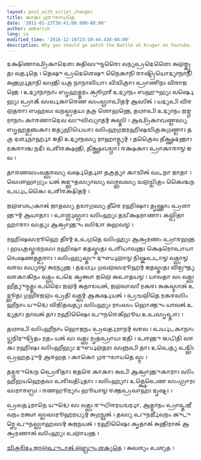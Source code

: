 ```yaml
---
layout: post_with_script_changer
title: 𑌕𑌾𑌕𑌃 𑌗𑌰𑍁𑌡𑌾𑌯𑌤𑍇
date: '2011-01-23T20:41:00.000-08:00'
author: ambarish
lang: sa
modified_time: '2016-12-16T23:10:44.438-08:00'
description: Why you should go watch the Battle at Kruger on Youtube.
---
```


𑌦𑌕𑍍𑌷𑌿𑌣𑌾𑌫𑍍𑌰𑌿𑌕𑌾𑌦𑍇𑌶𑌃 𑌅𑌤𑌿𑌸𑍁𑌨𑍍𑌦𑌰𑍈𑌃 𑌵𑌨𑍍𑌯𑌪𑍍𑌰𑌦𑍇𑌶𑍈𑌃 𑌅𑌲𑌙𑍍𑌕𑍃𑌤𑌃 𑌵𑌰𑍍𑌤𑌤𑍇 । 𑌤𑍇𑌷𑍁 𑌪𑍍𑌰𑌦𑍇𑌶𑍇𑌷𑍁 𑌨𑍈𑌕𑌾𑌨𑌿 𑌰𑌾𑌷𑍍𑌟𑍍𑌰𑌿𑌯𑍋𑌦𑍍𑌯𑌾𑌨𑌾𑌨𑌿 𑌅𑌨𑍍𑌤𑌰𑍍𑌗𑌤𑌾𑌨𑌿 𑌸𑌨𑍍𑌤𑌿 𑌯𑌤𑍍𑌰 𑌨𑌾𑌨𑌾𑌵𑌿𑌧𑌾𑌃 𑌵𑌿𑌚𑌿𑌤𑍍𑌰𑌾𑌃 𑌪𑍍𑌰𑌾𑌣𑌿𑌨𑌃 𑌵𑌿𑌰𑌾𑌜𑌨𑍍𑌤𑍇 । 𑌉𑌦𑍍𑌯𑌾𑌨𑌾𑌨𑌾𑌂 𑌬𑍃𑌹𑌤𑍍𑌤𑌮𑌂 𑌕𑍍𑌰𑍂𑌗𑌰𑍍 𑌉𑌦𑍍𑌯𑌾𑌨𑌂 𑌬𑌹𑍁𑌭𑍍𑌯𑌃 𑌵𑌰𑍍𑌷𑍇𑌭𑍍𑌯𑌃 𑌪𑍍𑌰𑌾𑌕𑍍 𑌸𑌰𑍍𑌵𑌕𑌾𑌰𑍇𑌣 𑌸𑌂𑌸𑍍𑌥𑌾𑌪𑌿𑌤𑌮𑍍 𑌆𑌸𑍀𑌤𑍍 । 𑌯𑌦𑍍𑌯𑌪𑌿 𑌵𑌿𑌰𑌲𑌤𑌰𑌾𑌃 𑌬𑌹𑌵𑌃 𑌵𑌨𑌸𑍍𑌪𑌤𑌯𑌃 𑌤𑌤𑍍𑌰 𑌶𑍋𑌭𑌨𑍍𑌤𑍇, 𑌤𑌥𑌾𑌪𑌿 𑌉𑌦𑍍𑌯𑌾𑌨𑌂 𑌜𑌙𑍍𑌗𑌮𑌾𑌨𑌾𑌂 𑌕𑌾𑌰𑌣𑌾𑌦𑍇𑌵 𑌸𑍁𑌵𑌿𑌖𑍍𑌯𑌾𑌤𑌮𑍍 𑌅𑌸𑍍𑌤𑌿 । 𑌆𑌫𑍍𑌰𑌿𑌕𑌾𑌖𑌣𑍍𑌡𑌸𑍍𑌯 𑌬𑍃𑌹𑌤𑍍𑌪𑌞𑍍𑌚𑌕𑌾𑌃 𑌇𑌤𑍍𑌯𑌭𑌿𑌧𑍇𑌯𑌾𑌃 𑌸𑌿𑌂𑌹𑌗𑌜𑌮𑌹𑌿𑌷𑌚𑌿𑌤𑍍𑌰𑌕𑌗𑌣𑍍𑌡𑌾𑌃 𑌤𑌤𑍍𑌰 𑌦𑌰𑍍𑌶𑌨𑌾𑌰𑍍𑌹𑌾 𑌇𑌤𑌿 𑌉𑌦𑍍𑌯𑌾𑌨𑌸𑍍𑌯 𑌮𑌾𑌹𑌾𑌤𑍍𑌮𑍍𑌯𑌮𑍍 । 𑌤𑌤𑍍𑌰𑍈𑌵 𑌤𑍀𑌕𑍍𑌷𑍍𑌣𑌦𑌨𑍍𑌤𑌾𑌃 𑌮𑌕𑌰𑌾𑌶𑍍𑌚 𑌨𑌦𑍀𑌃 𑌪𑌰𑌿𑌰𑌕𑍍𑌷𑌨𑍍𑌤𑌿, 𑌤𑍀𑌕𑍍𑌷𑍍𑌣𑌖𑌡𑍍𑌗𑌾𑌃 𑌰𑌕𑍍𑌷𑌕𑌾𑌃 𑌪𑍍𑌰𑌾𑌕𑌾𑌰𑌾𑌨𑍍 𑌇𑌵 ।

𑌤𑌾𑌰𑌣𑌸𑌂𑌵𑌤𑍍𑌸𑌰𑌸𑍍𑌯 𑌵𑌰𑍍𑌷𑌰𑍍𑌤𑍌 𑌤𑌤𑍍𑌰𑌤𑍍𑌯𑌾 𑌕𑌾𑌚𑌿𑌤𑍍 𑌘𑌟𑌨𑌾 𑌜𑌾𑌤𑌾 । 𑌸𑍌𑌭𑌾𑌗𑍍𑌯𑌂 𑌯𑌤𑍍 𑌅𑌦𑍍𑌭𑍁𑌤𑌸𑍍𑌯𑌾𑌸𑍍𑌯 𑌸𑌮𑍍𑌭𑌵𑌸𑍍𑌯 𑌚𑌲𑌚𑍍𑌚𑌿𑌤𑍍𑌰𑌂 𑌕𑍈𑌶𑍍𑌚𑌨 𑌪𑌰𑍍𑌯𑌟𑌕𑍈𑌃 𑌪𑌰𑌿𑌰𑌕𑍍𑌷𑌿𑌤𑌮𑍍 ।

𑌜𑌲𑌬𑌨𑍍𑌧𑌕𑌾𑌤𑍍 𑌜𑌾𑌤𑌸𑍍𑌯 𑌤𑌡𑌾𑌗𑌸𑍍𑌯 𑌤𑍀𑌰𑍇 𑌮𑌹𑌿𑌷𑌾𑌃 𑌤𑍃𑌷𑍍𑌣𑌾𑌂 𑌪𑍍𑌰𑌶𑌾𑌨𑍍𑌤𑍁𑌮𑍍 𑌆𑌯𑌾𑌤𑌾𑌃 । 𑌪𑌾𑌰𑍍𑌶𑍍𑌵𑌸𑍍𑌥𑌾𑌃 𑌸𑌿𑌂𑌹𑍍𑌯𑌃 𑌤𑌦𑍍𑌵𑍀𑌕𑍍𑌷𑌮𑌾𑌣𑌾𑌃 𑌕𑌲𑍍𑌪𑌿𑌤𑌾𑌹𑌾𑌰𑌾𑌃 𑌸𑌤𑍍𑌯𑌃 𑌆𑌕𑍍𑌰𑌾𑌨𑍍𑌤𑍁𑌂 𑌸𑌿𑌦𑍍𑌧𑌾 𑌅𑌭𑌵𑌨𑍍 ।

𑌮𑌹𑌿𑌷𑌸𑌮𑍂𑌹𑍇 𑌤𑍀𑌰𑌮𑍍 𑌉𑌪𑌗𑌤𑍇 𑌸𑌿𑌂𑌹𑍍𑌯𑌃 𑌆𑌕𑍍𑌰𑌮𑌣𑌂 𑌪𑍍𑌰𑌾𑌰𑌭𑌨𑍍𑌤 । 𑌭𑌯𑌤𑍍𑌰𑌸𑍍𑌤𑌮𑌨𑌸𑌃 𑌮𑌹𑌿𑌷𑌾 𑌇𑌤𑌸𑍍𑌤𑌤𑌃 𑌪𑌰𑌿𑌧𑌾𑌵𑌨𑍍𑌤𑌃 𑌕𑍍𑌷𑍇𑌮𑍋𑌪𑌾𑌯𑌾𑌨𑍍𑌵𑍇𑌷𑌣𑌤𑌤𑍍𑌪𑌰𑌾𑌃 । 𑌸𑌿𑌂𑌹𑍍𑌯𑌸𑍍𑌤𑍁 𑌦𑍁𑌰𑍍𑌬𑌲𑌾𑌨𑍍 𑌨𑌿𑌷𑍍𑌕𑌪𑌟𑌾𑌨𑍍 𑌵𑌤𑍍𑌸𑌾𑌨𑍍 𑌏𑌵 𑌵𑌧𑍍𑌯𑌾𑌨𑍍 𑌅𑌮𑌨𑍍𑌯𑌨𑍍𑌤 । 𑌤𑌦𑌰𑍍𑌥𑌂 𑌗𑌵𑌲𑌸𑌮𑍂𑌹𑌮𑍍 𑌇𑌤𑌸𑍍𑌤𑌤𑌃 𑌵𑌿𑌦𑍍𑌰𑍁𑌤𑍍𑌯 𑌏𑌕𑌾𑌕𑌿𑌨𑌂 𑌵𑌤𑍍𑌸𑌂 𑌪𑌦𑍇 𑌕𑍃𑌤𑍍𑌵𑌾 𑌜𑌲𑍇 𑌅𑌪𑌾𑌤𑌯𑌨𑍍 । 𑌯𑌾𑌵𑌤𑌾 𑌸 𑌵𑌤𑍍𑌸𑌃 𑌭𑍀𑌤𑍍𑌯𑍁𑌨𑍍𑌮𑌤𑍍𑌤𑌃 𑌪𑌦𑍈𑌃 𑌜𑌲𑌮𑍍 𑌅𑌤𑌾𑌡𑌯𑌤𑍍, 𑌜𑌲𑌵𑌾𑌸𑍀 𑌮𑌕𑌰𑌃 𑌅𑌕𑌸𑍍𑌮𑌾𑌤𑍍 𑌉𑌦𑍍𑌭𑍂𑌤𑌃 𑌗𑌭𑍀𑌰𑌜𑌲𑌂 𑌪𑍍𑌰𑌤𑌿 𑌵𑌤𑍍𑌸𑌮𑍍 𑌆𑌕𑌰𑍍𑌷𑌯𑌤𑍍 । 𑌪𑍍𑌰𑌚𑌲𑌿𑌤𑍇 𑌮𑌕𑌰𑌸𑌿𑌂𑌹𑍀𑌨𑌾𑌂 𑌯𑍁𑌦𑍍𑌧𑍇 𑌵𑌿𑌜𑌿𑌤𑌵𑌤𑍍𑌯𑌃 𑌸𑌿𑌂𑌹𑍍𑌯𑌃 𑌮𑌾𑌂𑌸𑌂 𑌭𑍋𑌕𑍍𑌤𑍁𑌂 𑌯𑌾𑌵𑌤𑍍 𑌉𑌦𑍍𑌯𑌤𑌾𑌃 𑌤𑌾𑌵𑌤𑍍 𑌤𑌾𑌃 𑌮𑌹𑌿𑌷𑍈𑌃 𑌪𑍁𑌨𑌰𑍇𑌕𑍀𑌭𑍂𑌯 𑌉𑌪𑌸𑍃𑌪𑍍𑌤𑌾𑌃 ।

𑌤𑌥𑌾𑌪𑌿 𑌸𑌿𑌂𑌹𑍀𑌨𑌾𑌂 𑌭𑍋𑌜𑌨𑌂 𑌪𑍍𑌰𑌵𑌰𑍍𑌤𑌮𑌾𑌨𑌮𑍍 𑌏𑌵 । 𑌪𑌰𑍍𑌯𑌟𑌕𑌾𑌨𑌾𑌂 𑌧𑍍𑌵𑌨𑌿𑌮𑍁𑌦𑍍𑌰𑌿𑌤𑌂 𑌮𑌤𑌂 𑌯𑌤𑍍 𑌸 𑌵𑌤𑍍𑌸𑌃 𑌮𑍃𑌤𑌪𑍍𑌰𑌾𑌯𑌃 𑌇𑌤𑌿 । 𑌪𑌰𑌨𑍍𑌤𑍁 𑌝𑌟𑌿𑌤𑌿 𑌏𑌕𑌃 𑌮𑌹𑌿𑌷𑌃 𑌸𑌿𑌂𑌹𑍀𑌭𑍍𑌯𑌃 𑌦𑍁𑌰𑍍𑌬𑌲𑌤𑌮𑌃 𑌸𑌨𑍍𑌨𑌪𑌿 𑌤𑌾𑌃 𑌉𑌪𑍇𑌤𑍍𑌯 𑌪𑌦𑍍𑌭𑌿𑌃 𑌪𑍍𑌰𑌹𑌰𑍍𑌤𑍁𑌮𑍍 𑌆𑌰𑌭𑌤 । 𑌕𑌾𑌕𑍋 𑌗𑌰𑍁𑌡𑌾𑌯𑌤𑍇 𑌸𑍍𑌮 ।

𑌤𑌦𑍍𑌗𑌰𑍁𑌡𑍇𑌨 𑌪𑍍𑌰𑍇𑌰𑌿𑌤𑌾𑌃 𑌇𑌤𑌰𑍇 𑌕𑌾𑌕𑌾𑌃 𑌅𑌪𑌿 𑌆𑌕𑍍𑌰𑌾𑌨𑍍𑌤𑍁𑌕𑌾𑌮𑌾𑌃 𑌸𑌿𑌂𑌹𑍀𑌭𑌯𑌹𑍇𑌤𑌵𑌃 𑌪𑌰𑌿𑌵𑌰𑍍𑌤𑌿𑌤𑌾𑌃 । 𑌸𑌿𑌂𑌹𑍍𑌯𑌾𑌃 𑌉𑌤𑍍𑌕𑍍𑌷𑍇𑌪𑍇𑌣 𑌸𑌂𑌗𑍍𑌰𑌾𑌮𑌃 𑌸𑌮𑌾𑌰𑌬𑍍𑌧𑌃 । 𑌰𑌣𑌭𑍂𑌮𑍍𑌯𑌾𑌂 𑌭𑍂𑌯𑌾𑌨𑍍 𑌰𑌕𑍍𑌤𑌪𑍍𑌰𑌵𑌾𑌹𑌃 𑌦𑍃𑌷𑍍𑌟𑌃 ।

𑌪𑍍𑌰𑌵𑌰𑍍𑌤𑌮𑌾𑌨𑍇 𑌯𑍁𑌦𑍍𑌧𑍇 𑌸 𑌵𑌤𑍍𑌸𑌃 𑌰𑍁𑌧𑌿𑌰𑌮𑌯𑌚𑌰𑍍𑌮𑌾, 𑌆𑌤𑍍𑌮𑌾𑌨𑌂 𑌪𑍍𑌰𑌾𑌪𑍍𑌤𑌜𑍀𑌵𑌨𑌂 𑌮𑌤𑍍𑌵𑌾 𑌸𑍍𑌵𑌸𑌮𑍂𑌹𑌮𑌧𑍍𑌯𑌮𑍍 𑌅𑌗𑌚𑍍𑌛𑌤𑍍 । 𑌤𑌸𑍍𑌯 𑌪𑍁𑌨𑌰𑍍𑌜𑍀𑌵𑌨𑌂 𑌕𑍁𑌟𑍁𑌮𑍍𑌬𑍇 𑌪𑍁𑌨𑌸𑍍𑌸𑌾𑌹𑌸𑌮𑍍 𑌅𑌜𑌨𑌯𑌤𑍍 । 𑌮𑌹𑌿𑌷𑍈𑌃 𑌕𑍃𑌤𑌾𑌤𑍍 𑌅𑌨𑍍𑌤𑌿𑌮𑌾𑌤𑍍 𑌆𑌕𑍍𑌰𑌮𑌣𑌾𑌤𑍍 𑌸𑌿𑌂𑌹𑍍𑌯𑌃 𑌪𑌲𑌾𑌯𑌨𑍍𑌤 ।

[𑌚𑌿𑌤𑍍𑌰𑌮𑌿𑌦𑌂 𑌜𑌾𑌲𑌪𑍁𑌟𑌾𑌤𑍍 𑌲𑌬𑍍𑌧𑍁𑌂 𑌶𑌕𑍍𑌯𑌤𑍇](http://www.youtube.com/watch?v=LU8DDYz68kM) । 𑌅𑌵𑌶𑍍𑌯𑌂 𑌪𑌶𑍍𑌯𑌤 ।
